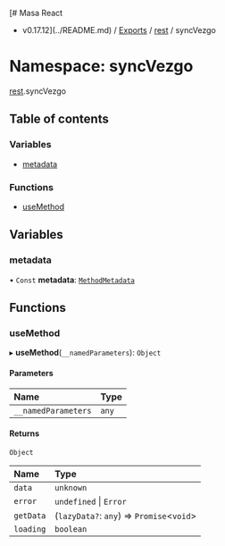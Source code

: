 [# Masa React
 - v0.17.12](../README.md) / [Exports](../modules.md) / [rest](rest.md) / syncVezgo

# Namespace: syncVezgo

[rest](rest.md).syncVezgo

## Table of contents

### Variables

- [metadata](rest.syncVezgo.md#metadata)

### Functions

- [useMethod](rest.syncVezgo.md#usemethod)

## Variables

### metadata

• `Const` **metadata**: [`MethodMetadata`](../interfaces/rest.MethodMetadata.md)

## Functions

### useMethod

▸ **useMethod**(`__namedParameters`): `Object`

#### Parameters

| Name | Type |
| :------ | :------ |
| `__namedParameters` | `any` |

#### Returns

`Object`

| Name | Type |
| :------ | :------ |
| `data` | `unknown` |
| `error` | `undefined` \| `Error` |
| `getData` | (`lazyData?`: `any`) => `Promise`<`void`\> |
| `loading` | `boolean` |
